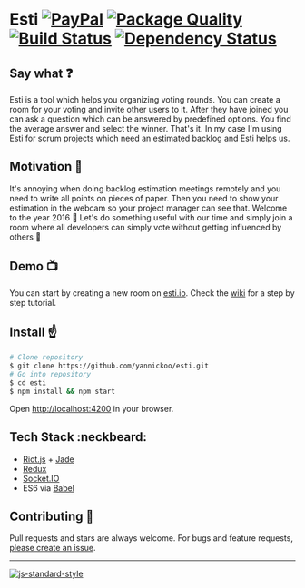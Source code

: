 # Esti [![PayPal](https://img.shields.io/badge/%24-paypal-f39c12.svg)][paypal-donations] [![Package Quality](http://npm.packagequality.com/shield/esti.svg)](http://packagequality.com/#?package=esti) [![Build Status](https://travis-ci.org/yannickoo/esti.svg?token=AQvqkBySs8piYANqsjMP&branch=master)][build-status] [![Dependency Status](https://david-dm.org/yannickoo/esti.svg)][dependency-status]

## Say what :question:

Esti is a tool which helps you organizing voting rounds. You can create a room for your voting and invite other users to it. After they have joined you can ask a question which can be answered by predefined options. You find the average answer and select the winner. That's it. In my case I'm using Esti for scrum projects which need an estimated backlog and Esti helps us.

## Motivation :battery:

It's annoying when doing backlog estimation meetings remotely and you need to write all points on pieces of paper. Then you need to show your estimation in the webcam so your project manager can see that. Welcome to the year 2016 :tada: Let's do something useful with our time and simply join a room where all developers can simply vote without getting influenced by others :hatching_chick:

## Demo :tv:

You can start by creating a new room on [esti.io](https://esti.io). Check the [wiki](https://github.com/yannickoo/esti/wiki) for a step by step tutorial.

## Install :point_up:

```sh
# Clone repository
$ git clone https://github.com/yannickoo/esti.git
# Go into repository
$ cd esti
$ npm install && npm start
```

Open [http://localhost:4200](http://localhost:4200) in your browser.

## Tech Stack :neckbeard:

* [Riot.js](http://riotjs.com) + [Jade](http://jade-lang.com/)
* [Redux](http://redux.js.org)
* [Socket.IO](http://socket.io)
* ES6 via [Babel](https://babeljs.io)

## Contributing :hammer:

Pull requests and stars are always welcome. For bugs and feature requests, [please create an issue](https://github.com/yannickoo/esti/issues/new).

---

[![js-standard-style](https://cdn.rawgit.com/feross/standard/master/badge.svg)](https://github.com/feross/standard)

[paypal-donations]: https://www.paypal.com/cgi-bin/webscr?cmd=_s-xclick&hosted_button_id=CSBARGZNZ6QPC
[package-quality]: http://packagequality.com/#?package=esti
[build-status]: https://travis-ci.org/yannickoo/esti
[dependency-status]: https://david-dm.org/yannickoo/esti
